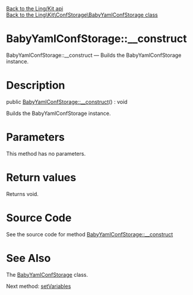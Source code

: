 [Back to the Ling/Kit api](https://github.com/lingtalfi/Kit/blob/master/doc/api/Ling/Kit.md)<br>
[Back to the Ling\Kit\ConfStorage\BabyYamlConfStorage class](https://github.com/lingtalfi/Kit/blob/master/doc/api/Ling/Kit/ConfStorage/BabyYamlConfStorage.md)


BabyYamlConfStorage::__construct
================



BabyYamlConfStorage::__construct — Builds the BabyYamlConfStorage instance.




Description
================


public [BabyYamlConfStorage::__construct](https://github.com/lingtalfi/Kit/blob/master/doc/api/Ling/Kit/ConfStorage/BabyYamlConfStorage/__construct.md)() : void




Builds the BabyYamlConfStorage instance.




Parameters
================

This method has no parameters.


Return values
================

Returns void.








Source Code
===========
See the source code for method [BabyYamlConfStorage::__construct](https://github.com/lingtalfi/Kit/blob/master/ConfStorage/BabyYamlConfStorage.php#L81-L86)


See Also
================

The [BabyYamlConfStorage](https://github.com/lingtalfi/Kit/blob/master/doc/api/Ling/Kit/ConfStorage/BabyYamlConfStorage.md) class.

Next method: [setVariables](https://github.com/lingtalfi/Kit/blob/master/doc/api/Ling/Kit/ConfStorage/BabyYamlConfStorage/setVariables.md)<br>

